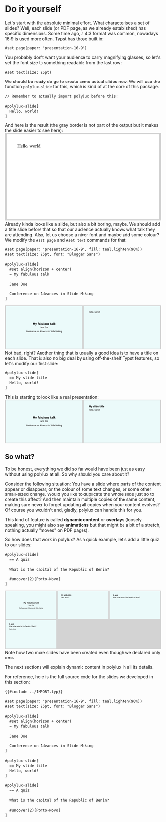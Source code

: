 # Do it yourself

Let's start with the absolute minimal effort.
What characterises a set of slides?
Well, each slide (or PDF page, as we already established) has specific dimensions.
Some time ago, a 4:3 format was common, nowadays 16:9 is used more often.
Typst has those built in:
```typ
#set page(paper: "presentation-16-9")
```
You probably don't want your audience to carry magnifying glasses, so let's set
the font size to something readable from the last row:
```typ
#set text(size: 25pt)
```
We should be ready do go to create some actual slides now.
We will use the function `polylux-slide` for this, which is kind of at the core
of this package.
```typ
// Remember to actually import polylux before this!

#polylux-slide[
  Hello, world!
]
```
And here is the result (the gray border is not part of the output but it makes
the slide easier to see here):
![helloworld](hello-world.png)
Already kinda looks like a slide, but also a bit boring, maybe.
We should add a title slide before that so that our audience actually knows what
talk they are attending.
Also, let us choose a nicer font and maybe add some colour?
We modify the `#set page` and `#set text` commands for that:
```typ
#set page(paper: "presentation-16-9", fill: teal.lighten(90%))
#set text(size: 25pt, font: "Blogger Sans")

#polylux-slide[
  #set align(horizon + center)
  = My fabulous talk

  Jane Doe

  Conference on Advances in Slide Making
]
```
![titleslide](title-slide.png)
Not bad, right?
Another thing that is usually a good idea is to have a title on each slide.
That is also no big deal by using off-the-shelf Typst features, so let's modify
our first slide:
```typ
#polylux-slide[
  == My slide title
  Hello, world!
]
```
This is starting to look like a real presentation:
![slidetitle](slide-title.png)

## So what?
To be honest, everything we did so far would have been just as easy without
using polylux at all.
So why should you care about it?

Consider the following situation:
You have a slide where parts of the content appear or disappear, or the colour
of some text changes, or some other small-sized change.
Would you like to duplicate the whole slide just so to create this affect?
And then maintain multiple copies of the same content, making sure never to
forget updating all copies when your content evolves?
Of course you wouldn't and, gladly, polylux can handle this for you.

This kind of feature is called **dynamic content** or **overlays** (loosely
speaking, you might also say **animations** but that might be a bit of a stretch,
nothing actually "moves" on PDF pages).

So how does that work in polylux?
As a quick example, let's add a little quiz to our slides:
```typ
#polylux-slide[
  == A quiz

  What is the capital of the Republic of Benin?

  #uncover(2)[Porto-Novo]
]
```
![quiz](quiz.png)
Note how two more slides have been created even though we declared only one.

The next sections will explain dynamic content in polylux in all its details.

For reference, here is the full source code for the slides we developed in this
section:
```typ
{{#include ../IMPORT.typ}}

#set page(paper: "presentation-16-9", fill: teal.lighten(90%))
#set text(size: 25pt, font: "Blogger Sans")

#polylux-slide[
  #set align(horizon + center)
  = My fabulous talk

  Jane Doe

  Conference on Advances in Slide Making
]

#polylux-slide[
  == My slide title
  Hello, world!
]

#polylux-slide[
  == A quiz

  What is the capital of the Republic of Benin?

  #uncover(2)[Porto-Novo]
]
```

